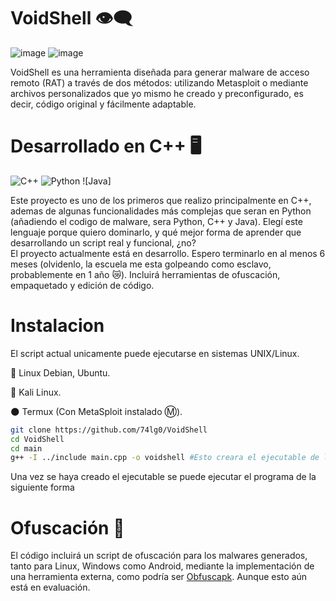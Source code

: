 # VoidShell 👁️‍🗨️
![image](https://github.com/user-attachments/assets/f60883ba-a33c-4417-ab2e-6637e776cd1b)
![image](https://github.com/user-attachments/assets/e6b8fed9-5f0d-4578-b810-e14e328044a7)

VoidShell es una herramienta diseñada para generar malware de acceso remoto (RAT) a través de dos métodos: utilizando Metasploit o mediante archivos personalizados que yo mismo he creado y preconfigurado, es decir, código original y fácilmente adaptable.

# Desarrollado en C++ 🖥️
![C++](https://img.shields.io/badge/C++-00599C?logo=c%2B%2B&logoColor=white)
![Python](https://img.shields.io/badge/Python-3776AB?logo=python&logoColor=white)
![Java]

Este proyecto es uno de los primeros que realizo principalmente en C++, ademas de algunas funcionalidades más complejas que seran en Python (añadiendo el codigo de malware, sera Python, C++ y Java). Elegí este lenguaje porque quiero dominarlo, y qué mejor forma de aprender que desarrollando un script real y funcional, ¿no?  
El proyecto actualmente está en desarrollo. Espero terminarlo en al menos 6 meses (olvidenlo, la escuela me esta golpeando como esclavo, probablemente en 1 año 😿). Incluirá herramientas de ofuscación, empaquetado y edición de código.

# Instalacion

El script actual unicamente puede ejecutarse en sistemas UNIX/Linux.

🐧 Linux Debian, Ubuntu.

🐲 Kali Linux.

🌑 Termux (Con MetaSploit instalado Ⓜ️).

```bash
git clone https://github.com/74lg0/VoidShell
cd VoidShell
cd main
g++ -I ../include main.cpp -o voidshell #Esto creara el ejecutable de la herramienta
```

Una vez se haya creado el ejecutable se puede ejecutar el programa de la siguiente forma


# Ofuscación 👾
El código incluirá un script de ofuscación para los malwares generados, tanto para Linux, Windows como Android, mediante la implementación de una herramienta externa, como podría ser [Obfuscapk](https://github.com/ClaudiuGeorgiu/Obfuscapk). Aunque esto aún está en evaluación.
